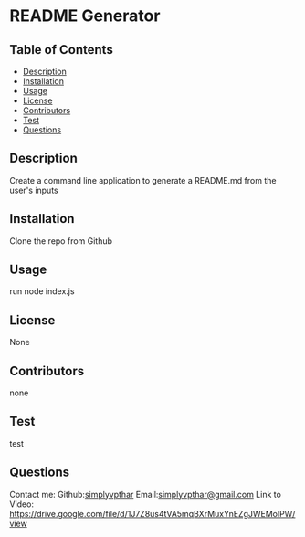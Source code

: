 
# README Generator
## Table of Contents
* [Description](#description)
* [Installation](#installation)
* [Usage](#usage)
* [License](#license)
* [Contributors](#contributors)
* [Test](#test)
* [Questions](#questions)
## Description
Create a command line application to generate a README.md from the user's inputs
## Installation 
Clone the repo from Github
## Usage 
run node index.js
## License
None
## Contributors
none
## Test
test
## Questions
Contact me:
Github:[simplyvpthar](https://github.com/simplyvpthar)
Email:[simplyvpthar@gmail.com](https://github.com/simplyvpthar)
Link to Video:  https://drive.google.com/file/d/1J7Z8us4tVA5mqBXrMuxYnEZgJWEMolPW/view
